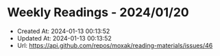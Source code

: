 # Weekly Readings - 2024/01/20

- Created At: 2024-01-13 00:13:52
- Updated At: 2024-01-13 00:13:52
- Url: https://api.github.com/repos/moxak/reading-materials/issues/46

